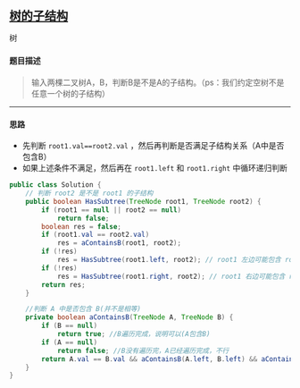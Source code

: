 ## [树的子结构](https://www.nowcoder.com/practice/6e196c44c7004d15b1610b9afca8bd88)

<code style="color: var(--vscode-textPreformat-foreground); font-family: Menlo, Monaco, Consolas, &quot;Droid Sans Mono&quot;, &quot;Courier New&quot;, monospace, &quot;Droid Sans Fallback&quot;; font-size: 14px; line-height: 19px;">树</code>

#### 题目描述

> 输入两棵二叉树A，B，判断B是不是A的子结构。（ps：我们约定空树不是任意一个树的子结构）

---

#### 思路
* 先判断 `root1.val==root2.val` ，然后再判断是否满足子结构关系（A中是否包含B）
* 如果上述条件不满足，然后再在 `root1.left` 和 `root1.right` 中循环递归判断
```java
public class Solution {
    // 判断 root2 是不是 root1 的子结构
    public boolean HasSubtree(TreeNode root1, TreeNode root2) {
        if (root1 == null || root2 == null)
            return false;
        boolean res = false;
        if (root1.val == root2.val)
            res = aContainsB(root1, root2);
        if (!res)
            res = HasSubtree(root1.left, root2); // root1 左边可能包含 root2
        if (!res)
            res = HasSubtree(root1.right, root2); // root1 右边可能包含 root2
        return res;
    }

    //判断 A 中是否包含 B(并不是相等)
    private boolean aContainsB(TreeNode A, TreeNode B) {
        if (B == null)
            return true; //B遍历完成，说明可以(A包含B)
        if (A == null)
            return false; //B没有遍历完，A已经遍历完成，不行
        return A.val == B.val && aContainsB(A.left, B.left) && aContainsB(A.right, B.right);
    }
}
```